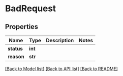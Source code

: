 # BadRequest

## Properties
Name | Type | Description | Notes
------------ | ------------- | ------------- | -------------
**status** | **int** |  | 
**reason** | **str** |  | 

[[Back to Model list]](../README.md#documentation-for-models) [[Back to API list]](../README.md#documentation-for-api-endpoints) [[Back to README]](../README.md)

